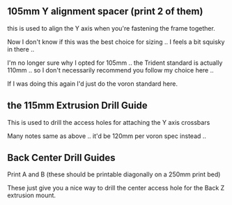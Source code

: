 

## 105mm Y alignment spacer (print 2 of them)

this is used to align the Y axis when you're fastening the frame together.

Now I don't know if this was the best choice for sizing .. I feels a bit squisky in there .. 

I'm no longer sure why I opted for 105mm .. the Trident standard is actually 110mm .. so I don't necessarily recommend you follow my choice here ..

If I was doing this again I'd just do the voron standard here.


## the 115mm Extrusion Drill Guide

This is used to drill the access holes for attaching the Y axis crossbars

Many notes same as above .. it'd be 120mm per voron spec instead .. 


## Back Center Drill Guides

Print A and B (these should be printable diagonally on a 250mm print bed)

These just give you a nice way to drill the center access hole for the Back Z extrusion mount.
